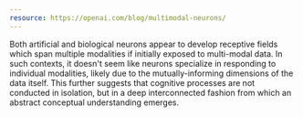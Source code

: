 ```yaml
---
resource: https://openai.com/blog/multimodal-neurons/
---
```


Both artificial and biological neurons appear to develop receptive fields which span multiple modalities if initially exposed to multi-modal data. In such contexts, it doesn't seem like neurons specialize in responding to individual modalities, likely due to the mutually-informing dimensions of the data itself. This further suggests that cognitive processes are not conducted in isolation, but in a deep interconnected fashion from which an abstract conceptual understanding emerges.